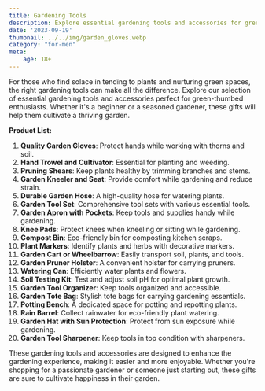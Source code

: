 ```yaml
---
title: Gardening Tools
description: Explore essential gardening tools and accessories for green-thumbed enthusiasts.
date: '2023-09-19'
thumbnail: ../../img/garden_gloves.webp
category: "for-men"
meta:
    age: 18+
---
```

For those who find solace in tending to plants and nurturing green spaces, the right gardening tools can make all the difference. Explore our selection of essential gardening tools and accessories perfect for green-thumbed enthusiasts. Whether it's a beginner or a seasoned gardener, these gifts will help them cultivate a thriving garden.

**Product List:**
1. **Quality Garden Gloves**: Protect hands while working with thorns and soil.
2. **Hand Trowel and Cultivator**: Essential for planting and weeding.
3. **Pruning Shears**: Keep plants healthy by trimming branches and stems.
4. **Garden Kneeler and Seat**: Provide comfort while gardening and reduce strain.
5. **Durable Garden Hose**: A high-quality hose for watering plants.
6. **Garden Tool Set**: Comprehensive tool sets with various essential tools.
7. **Garden Apron with Pockets**: Keep tools and supplies handy while gardening.
8. **Knee Pads**: Protect knees when kneeling or sitting while gardening.
9. **Compost Bin**: Eco-friendly bin for composting kitchen scraps.
10. **Plant Markers**: Identify plants and herbs with decorative markers.
11. **Garden Cart or Wheelbarrow**: Easily transport soil, plants, and tools.
12. **Garden Pruner Holster**: A convenient holster for carrying pruners.
13. **Watering Can**: Efficiently water plants and flowers.
14. **Soil Testing Kit**: Test and adjust soil pH for optimal plant growth.
15. **Garden Tool Organizer**: Keep tools organized and accessible.
16. **Garden Tote Bag**: Stylish tote bags for carrying gardening essentials.
17. **Potting Bench**: A dedicated space for potting and repotting plants.
18. **Rain Barrel**: Collect rainwater for eco-friendly plant watering.
19. **Garden Hat with Sun Protection**: Protect from sun exposure while gardening.
20. **Garden Tool Sharpener**: Keep tools in top condition with sharpeners.

These gardening tools and accessories are designed to enhance the gardening experience, making it easier and more enjoyable. Whether you're shopping for a passionate gardener or someone just starting out, these gifts are sure to cultivate happiness in their garden.